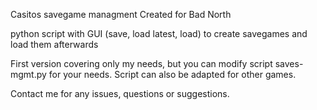 Casitos savegame managment
Created for Bad North

python script with GUI (save, load latest, load) to create savegames and load them afterwards

First version covering only my needs, but you can modify script saves-mgmt.py for your needs. Script can also be adapted for other games.

Contact me for any issues, questions or suggestions.
